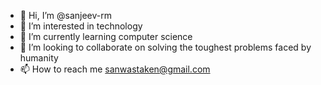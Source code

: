 - 👋 Hi, I’m @sanjeev-rm
- 👀 I’m interested in technology
- 🌱 I’m currently learning computer science
- 💞️ I’m looking to collaborate on solving the toughest problems faced by humanity
- 📫 How to reach me sanwastaken@gmail.com

<!---
sanjeev-rm/sanjeev-rm is a ✨ special ✨ repository because its `README.md` (this file) appears on your GitHub profile.
You can click the Preview link to take a look at your changes.
--->
